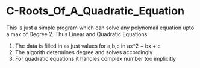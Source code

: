 # C-Roots_Of_A_Quadratic_Equation

This is just a simple program which can solve any polynomail equation upto a max of Degree 2.
Thus Linear and Quadratic Equations.

1) The data is filled in as just values for a,b,c in ax*2 + bx + c
2) The algorith determines degree and solves accordingly
3) For quadratic equations it handles complex number too implicitly
